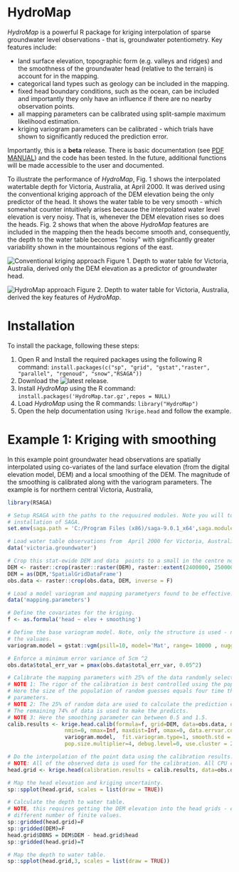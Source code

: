 # HydroMap

_HydroMap_ is a powerful R package for kriging interpolation of sparse groundwater level observations - that is, groundwater potentiometry. Key features include:
 * land surface elevation, topographic form (e.g. valleys and ridges) and the smoothness of the groundwater head (relative to the terrain) is account for in the mapping.
 * categorical land types such as geology can be included in the mapping.
 * fixed head boundary conditions, such as the ocean, can be included and importantly they only have an influence if there are no nearby observation points.
 * all mapping parameters can be calibrated using split-sample maximum likelihood estimation.
 * kriging variogram parameters can be calibrated - which trials have shown to significantly reduced the prediction error.

Importantly, this is a **beta** release. There is basic documentation (see [PDF MANUAL](https://github.com/peterson-tim-j/HydroMap/blob/master/hydroMap.pdf)) and the code has been tested. In the future, additional functions will be made accessible to the user and documented.

To illustrate the performance of _HydroMap_, Fig. 1 shows the interpolated watertable depth for Victoria, Australia, at April 2000. It was derived using the conventional kriging approach of the DEM elevation being the only predictor of the head. It shows the water table to be very smooth - which somewhat counter intuitively arises because the interpolated water level elevation is very noisy. That is, whenever the DEM elevation rises so does the heads. Fig. 2 shows that when the above _HydroMap_ features are included in the mapping then the heads become smooth and, consequently, the depth to the water table becomes "noisy" with significantly greater variability shown in the mountainous regions of the east.

![Conventional kriging approach](https://user-images.githubusercontent.com/8623994/44770420-57776580-abab-11e8-9b95-ff54604ba6e3.png)
Figure 1. Depth to water table for Victoria, Australia, derived only the DEM elevation as a predictor of groundwater head.

![HydroMap approach](https://user-images.githubusercontent.com/8623994/44770783-79bdb300-abac-11e8-9404-d0d7a4b4e9f4.png)
Figure 2. Depth to water table for Victoria, Australia, derived the key features of _HydroMap_.

# Installation

To install the package, following these steps:

1. Open R and Install the required packages using the following R command: `install.packages(c("sp", "grid", "gstat","raster", "parallel", "rgenoud", "snow","RSAGA"))`
1. Download the ![latest release](https://github.com/peterson-tim-j/HydroMap/releases).
1. Install _HydroMap_ using the R command: `install.packages('HydroMap.tar.gz',repos = NULL)`
1. Load _HydroMap_ using the R commands: `library("HydroMap")`
1. Open the help documentation using `?krige.head` and follow the example.  

# Example 1: Kriging with smoothing

In this example point groundwater head observations are spatially interpolated using co-variates of the land surface elevation (from the digital elevation model, DEM) and a local smoothing of the DEM. The magnitude of the smoothing is calibrated along with the variogram parameters. The example is for northern central Victoria, Australia,   

```R
library(RSAGA)

# Setup RSAGA with the paths to the requuired modules. Note you will to do this yourself for your own
# installation of SAGA.
set.env(saga.path = 'C:/Program Files (x86)/saga-9.0.1_x64',saga.modules = 'C:/Program Files (x86)/saga-9.0.1_x64/tools')

# Load water table observations from  April 2000 for Victoria, Australia and a 250m state-wide DEM.
data('victoria.groundwater')

# Crop this stat-ewide DEM and data  points to a small in the centre north. 
DEM <- raster::crop(raster::raster(DEM), raster::extent(2400000, 2500000, 2550000, 2650000))
DEM = as(DEM,'SpatialGridDataFrame')
obs.data <- raster::crop(obs.data, DEM, inverse = F) 

# Load a model variogram and mapping parametyers found to be effective.
data('mapping.parameters')

# Define the covariates for the kriging.
f <- as.formula('head ~ elev + smoothing')

# Define the base variogram model. Note, only the structure is used - not
# the valuaes.
variogram.model = gstat::vgm(psill=10, model='Mat', range= 10000 , nugget=1, kappa=0.1);

# Enforce a minimum error variance of 5cm ^2 
obs.data$total_err_var = pmax(obs.data$total_err_var, 0.05^2)

# Calibrate the mapping parameters with 25% of the data randomly selected and using 2 cores.
# NOTE 1: The rigor of the calibration is best controlled using the pop.size.multiplier input. 
# Here the size of the population of random guesses equals four time the number of calibration 
# parameters.
# NOTE 2: The 25% of random data are used to calculate the prediction error - which is minimised. 
# The remaining 74% of data is used to make the predicts.   
# NOTE 3: Here the smoothing parameter can between 0.5 and 1.5.   
calib.results <- krige.head.calib(formula=f, grid=DEM, data=obs.data, newdata=0.25, 
                  nmin=0, nmax=Inf, maxdist=Inf, omax=0, data.errvar.colname='total_err_var', model =         
                  variogram.model,  fit.variogram.type=1, smooth.std = c(0.5, 1.5),
                  pop.size.multiplier=4, debug.level=0, use.cluster = 2)

# Do the interpolation of the point data using the calibration results.  
# NOTE: All of the observed data is used for the calibration. All CPU cores are also used. 
head.grid <- krige.head(calibration.results = calib.results, data=obs.data, use.cluster = T)

# Map the head elevation and kriging uncertainty.
sp::spplot(head.grid, scales = list(draw = TRUE))

# Calculate the depth to water table.
# NOTE, this requires getting the DEM elevation into the head grids - event if there are a 
# different number of finite values.
sp::gridded(head.grid)=F 
sp::gridded(DEM)=F
head.grid$DBNS = DEM$DEM - head.grid$head
sp::gridded(head.grid)=T

# Map the depth to water table.
sp::spplot(head.grid,3, scales = list(draw = TRUE))
```